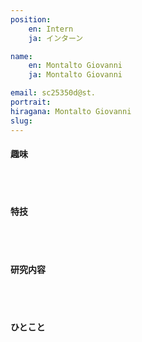 ```yaml
---
position:
    en: Intern
    ja: インターン

name:
    en: Montalto Giovanni
    ja: Montalto Giovanni

email: sc25350d@st.
portrait:
hiragana: Montalto Giovanni
slug: 
---
```


#### 趣味
<br><br>

#### 特技
<br><br>

#### 研究内容
<br><br>

#### ひとこと
<br><br>
